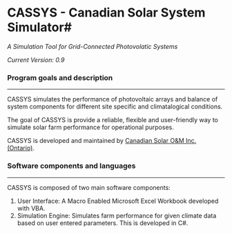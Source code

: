 # CASSYS - Canadian Solar System Simulator#
*A Simulation Tool for Grid-Connected Photovolatic Systems*

*Current Version: 0.9*
 
### Program goals and description ##
---------------------------------------
 
CASSYS  simulates the performance of photovoltaic arrays and balance of system components for different site specific and climatalogical conditions.

The goal of CASSYS is provide a reliable, flexible and user-friendly way to simulate solar farm performance for operational purposes.  

CASSYS is developed and maintained by [Canadian Solar O&M Inc. (Ontario)](http://www.canadiansolar.com/ "Canadian Solar O&M Inc. (Ontario)"). 

### Software components and languages ##
----------------------------------------
CASSYS is composed of two main software components: 

 1. User Interface: A Macro Enabled Microsoft Excel Workbook developed with VBA.
 2. Simulation Engine: Simulates farm performance for given climate data based on user entered parameters. This is developed in C#.



